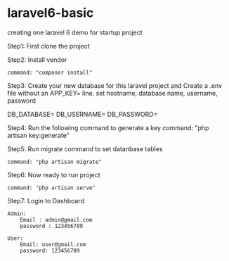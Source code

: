 # laravel6-basic
creating one laravel 6 demo for startup project


Step1: First clone the project

Step2: Install vendor

	command: "composer install"

Step3: Create your new database for this laravel project and Create a .env file without an APP_KEY= line.
 set hostname, database name, username, password

DB_DATABASE=
DB_USERNAME=
DB_PASSWORD=

Step4: Run the following command to generate a key
	command: "php artisan key:generate"

Step5: Run migrate command to set datanbase tables

	command: "php artisan migrate" 

Step6: Now ready to run project

	command: "php artisan serve"

Step7: Login to Dashboard

	Admin: 
		Email : admin@gmail.com
		password : 123456789

	User: 
		Email: user@gmail.com
		password: 123456789